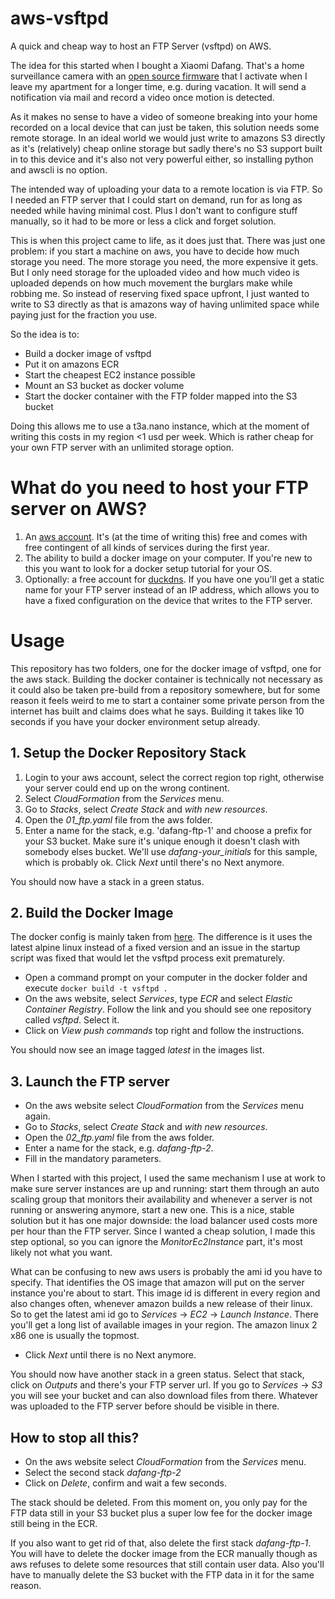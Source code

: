 # aws-vsftpd
A quick and cheap way to host an FTP Server (vsftpd) on AWS.

The idea for this started when I bought a Xiaomi Dafang. That's a home surveillance camera with an [open source firmware](https://github.com/EliasKotlyar/Xiaomi-Dafang-Hacks) that I activate when I leave my apartment for a longer time, e.g. during vacation. It will send a notification via mail and record a video once motion is detected. 

As it makes no sense to have a video of someone breaking into your home recorded on a local device that can just be taken, this solution needs some remote storage. In an ideal world we would just write to amazons S3 directly as it's (relatively) cheap online storage but sadly there's no S3 support built in to this device and it's also not very powerful either, so installing python and awscli is no option.

The intended way of uploading your data to a remote location is via FTP. So I needed an FTP server that I could start on demand, run for as long as needed while having minimal cost. Plus I don't want to configure stuff manually, so it had to be more or less a click and forget solution.

This is when this project came to life, as it does just that. There was just one problem: if you start a machine on aws, you have to decide how much storage you need. The more storage you need, the more expensive it gets. But I only need storage for the uploaded video and how much video is uploaded depends on how much movement the burglars make while robbing me. So instead of reserving fixed space upfront, I just wanted to write to S3 directly as that is amazons way of having unlimited space while paying just for the fraction you use.

So the idea is to:

* Build a docker image of vsftpd
* Put it on amazons ECR
* Start the cheapest EC2 instance possible
* Mount an S3 bucket as docker volume
* Start the docker container with the FTP folder mapped into the S3 bucket

Doing this allows me to use a t3a.nano instance, which at the moment of writing this costs in my region <1 usd per week. Which is rather cheap for your own FTP server with an unlimited storage option.

# What do you need to host your FTP server on AWS?

1. An [aws account](https://aws.amazon.com). It's (at the time of writing this) free and comes with free contingent of all kinds of services during the first year.
2. The ability to build a docker image on your computer. If you're new to this you want to look for a docker setup tutorial for your OS.
3. Optionally: a free account for [duckdns](https://duckdns.org). If you have one you'll get a static name for your FTP server instead of an IP address, which allows you to have a fixed configuration on the device that writes to the FTP server.

# Usage
This repository has two folders, one for the docker image of vsftpd, one for the aws stack. Building the docker container is technically not necessary as it could also be taken pre-build from a repository somewhere, but for some reason it feels weird to me to start a container some private person from the internet has built and claims does what he says. Building it takes like 10 seconds if you have your docker environment setup already.

## 1. Setup the Docker Repository Stack
1. Login to your aws account, select the correct region top right, otherwise your server could end up on the wrong continent.
2. Select *CloudFormation* from the *Services* menu.
3. Go to *Stacks*, select *Create Stack* and *with new resources*.
4. Open the *01_ftp.yaml* file from the aws folder.
5. Enter a name for the stack, e.g. 'dafang-ftp-1' and choose a prefix for your S3 bucket. Make sure it's unique enough it doesn't clash with somebody elses bucket. We'll use *dafang-your_initials* for this sample, which is probably ok. Click *Next* until there's no Next anymore.

You should now have a stack in a green status. 

## 2. Build the Docker Image

The docker config is mainly taken from [here](https://github.com/delfer/docker-alpine-ftp-server). The difference is it uses the latest alpine linux instead of a fixed version and an issue in the startup script was fixed that would let the vsftpd process exit prematurely.

* Open a command prompt on your computer in the docker folder and execute ```docker build -t vsftpd .```
* On the aws website, select *Services*, type *ECR* and select *Elastic Container Registry*. Follow the link and you should see one repository called *vsftpd*. Select it.
* Click on *View push commands* top right and follow the instructions.

You should now see an image tagged *latest* in the images list.

## 3. Launch the FTP server
* On the aws website select *CloudFormation* from the *Services* menu again.
* Go to *Stacks*, select *Create Stack* and *with new resources*.
* Open the *02_ftp.yaml* file from the aws folder.
* Enter a name for the stack, e.g. *dafang-ftp-2*.
* Fill in the mandatory parameters. 

When I started with this project, I used the same mechanism I use at work to make sure server instances are up and running: start them through an auto scaling group that monitors their availability and whenever a server is not running or answering anymore, start a new one. This is a nice, stable solution but it has one major downside: the load balancer used costs more per hour than the FTP server. Since I wanted a cheap solution, I made this step optional, so you can ignore the *MonitorEc2Instance* part, it's most likely not what you want.

What can be confusing to new aws users is probably the ami id you have to specify. That identifies the OS image that amazon will put on the server instance you're about to start. This image id is different in every region and also changes often, whenever amazon builds a new release of their linux. So to get the latest ami id go to *Services* -> *EC2* -> *Launch Instance*. There you'll get a long list of available images in your region. The amazon linux 2 x86 one is usually the topmost. 

* Click *Next* until there is no Next anymore.

You should now have another stack in a green status. Select that stack, click on *Outputs* and there's your FTP server url. If you go to *Services* -> *S3* you will see your bucket and can also download files from there. Whatever was uploaded to the FTP server before should be visible in there.

## How to stop all this?
* On the aws website select *CloudFormation* from the *Services* menu.
* Select the second stack *dafang-ftp-2*
* Click on *Delete*, confirm and wait a few seconds.

The stack should be deleted. From this moment on, you only pay for the FTP data still in your S3 bucket plus a super low fee for the docker image still being in the ECR. 

If you also want to get rid of that, also delete the first stack *dafang-ftp-1*. You will have to delete the docker image from the ECR manually though as aws refuses to delete some resources that still contain user data. Also you'll have to manually delete the S3 bucket with the FTP data in it for the same reason.